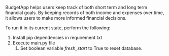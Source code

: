 BudgetApp helps users keep track of both short term and long term financial goals.  By keeping records of both income
and expenses over time, it allows users to make more informed financial decisions.

To run it in its current state, perform the following:

1. Install pip dependencies in requirement.txt
2. Execute main.py file
    1.  Set boolean variable <i>fresh_start</i> to True to reset database.